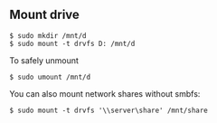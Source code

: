 ## Mount drive

```shell
$ sudo mkdir /mnt/d
$ sudo mount -t drvfs D: /mnt/d

```
To safely unmount
```shell
$ sudo umount /mnt/d
```
You can also mount network shares without smbfs:

```shell
$ sudo mount -t drvfs '\\server\share' /mnt/share
```

